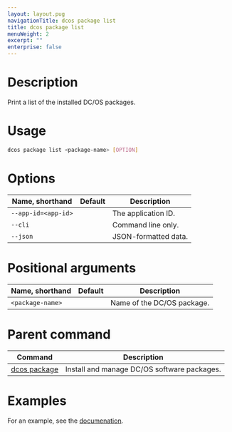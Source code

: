 ```yaml
---
layout: layout.pug
navigationTitle: dcos package list
title: dcos package list
menuWeight: 2
excerpt: ""
enterprise: false
---
```

<!-- This source repo for this topic is https://github.com/dcos/dcos-docs -->

# Description

Print a list of the installed DC/OS packages.

# Usage

```bash
dcos package list <package-name> [OPTION]
```

# Options

| Name, shorthand           | Default | Description          |
| ------------------------- | ------- | -------------------- |
| `--app-id=<app-id>` |         | The application ID.  |
| `--cli`                   |         | Command line only.   |
| `--json`                  |         | JSON-formatted data. |

# Positional arguments

| Name, shorthand        | Default | Description                |
| ---------------------- | ------- | -------------------------- |
| `<package-name>` |         | Name of the DC/OS package. |

# Parent command

| Command                                                   | Description                                 |
| --------------------------------------------------------- | ------------------------------------------- |
| [dcos package](/1.10/cli/command-reference/dcos-package/) | Install and manage DC/OS software packages. |

# Examples

For an example, see the [documenation](/1.10/deploying-services/install/).